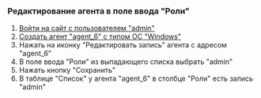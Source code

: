 ### Редактирование агента в поле ввода "Роли"

1. [Войти на сайт с пользователем "admin"](../../../../0.%20Шаги/1.%20Войти%20на%20сайт%20с%20пользователем%20username.md)
1. [Создать агент "agent_6" с типом ОС "Windows"](../../../../0.%20Шаги/3.%20Создать%20агент%20agent%20с%20типом%20ОС%20os_type.md)
1. Нажать на иконку "Редактировать запись" агента с адресом "agent_6"
1. В поле ввода "Роли" из выпадающего списка выбрать "admin"
1. Нажать кнопку "Сохранить"
1. В таблице "Список" у агента "agent_6" в столбце "Роли" есть запись "admin"